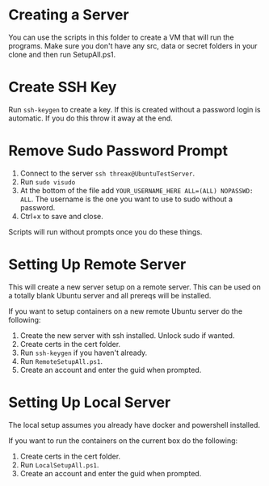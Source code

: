 # Creating a Server
You can use the scripts in this folder to create a VM that will run the programs. Make sure you don't have any src, data or secret folders in your clone and then run SetupAll.ps1.

# Create SSH Key
Run `ssh-keygen` to create a key. If this is created without a password login is automatic. If you do this throw it away at the end.

# Remove Sudo Password Prompt
1. Connect to the server `ssh threax@UbuntuTestServer`.
1. Run `sudo visudo`
1. At the bottom of the file add `YOUR_USERNAME_HERE ALL=(ALL) NOPASSWD: ALL`. The username is the one you want to use to sudo without a password.
1. Ctrl+x to save and close.

Scripts will run without prompts once you do these things.

# Setting Up Remote Server
This will create a new server setup on a remote server. This can be used on a totally blank Ubuntu server and all prereqs will be installed.

If you want to setup containers on a new remote Ubuntu server do the following:
1. Create the new server with ssh installed. Unlock sudo if wanted.
1. Create certs in the cert folder.
1. Run `ssh-keygen` if you haven't already.
1. Run `RemoteSetupAll.ps1`.
1. Create an account and enter the guid when prompted.

# Setting Up Local Server
The local setup assumes you already have docker and powershell installed.

If you want to run the containers on the current box do the following:
1. Create certs in the cert folder.
1. Run `LocalSetupAll.ps1`.
1. Create an account and enter the guid when prompted.